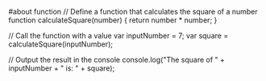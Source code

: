 #about function
// Define a function that calculates the square of a number
function calculateSquare(number) {
  return number * number;
}

// Call the function with a value
var inputNumber = 7;
var square = calculateSquare(inputNumber);

// Output the result in the console
console.log("The square of " + inputNumber + " is: " + square);
